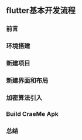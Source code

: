 ## flutter基本开发流程

### 前言

### 环境搭建


### 新建项目


### 新建界面和布局


### 加密算法引入


### Build CraeMe Apk


### 总结
